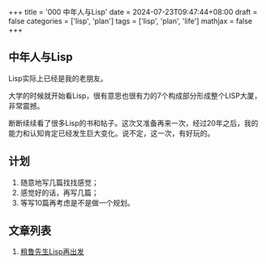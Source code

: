 +++
title = '000 中年人与Lisp'
date = 2024-07-23T09:47:44+08:00
draft = false
categories = ['lisp', 'plan']
tags = ['lisp', 'plan', 'life']
mathjax = false
+++


## 中年人与Lisp
Lisp实际上已经是我的老朋友。

大学的时候就开始看Lisp，很有意思也很有力的7个构成部分形成整个LISP大厦，非常震撼。

断断续续看了很多Lisp的书和帖子。这次又准备再来一次，经过20年之后，我的能力和认知肯定已经发生巨大变化。说不定，这一次，有好玩的。

## 计划

1. 随意地写几篇找找感觉；
2. 感觉好的话，再写几篇；
3. 等写10篇再考虑是不是做一个规划。

## 文章列表

1. [粗鲁先生Lisp再出发](/posts/001-rude-start-application/)
<!-- 2. [好奇先生四处打量Lisp](/posts/002-curious-looking-around/) -->